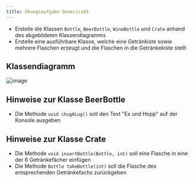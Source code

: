 ```yaml
---
title: Übungsaufgabe Generics01
---
```


- Erstelle die Klassen `Bottle`, `BeerBottle`, `WineBottle` und `Crate` anhand des abgebildeten Klassendiagramms
- Erstelle eine ausführbare Klasse, welche eine Getränkiste sowie mehrere Flaschen erzeugt und die Flaschen in die Getränkekiste stellt 

## Klassendiagramm
![image](https://user-images.githubusercontent.com/47243617/179726347-0d746c34-ca62-4624-baa6-f47f12a8d960.png)

## Hinweise zur Klasse BeerBottle
- Die Methode `void chugALug()` soll den Text "Ex und Hopp" auf der Konsole ausgeben

## Hinweise zur Klasse Crate
- Die Methode `void insertBottle(Bottle, int)` soll eine Flasche in eine der 6 Getränkefächer einfügen
- Die Methode `Bottle takeBottle(int)` soll die Flasche des entsprechenden Getränkefachs zurückgeben
